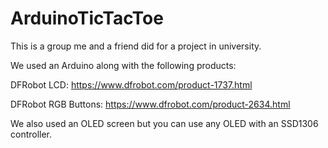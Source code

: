 # ArduinoTicTacToe
This is a group me and a friend did for a project in university.

We used an Arduino along with the following products:

DFRobot LCD: https://www.dfrobot.com/product-1737.html

DFRobot RGB Buttons: https://www.dfrobot.com/product-2634.html

We also used an OLED screen but you can use any OLED with an SSD1306 controller.
